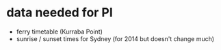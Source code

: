 # data needed for PI 
- ferry timetable (Kurraba Point)
- sunrise / sunset times for Sydney (for 2014 but doesn't change much)